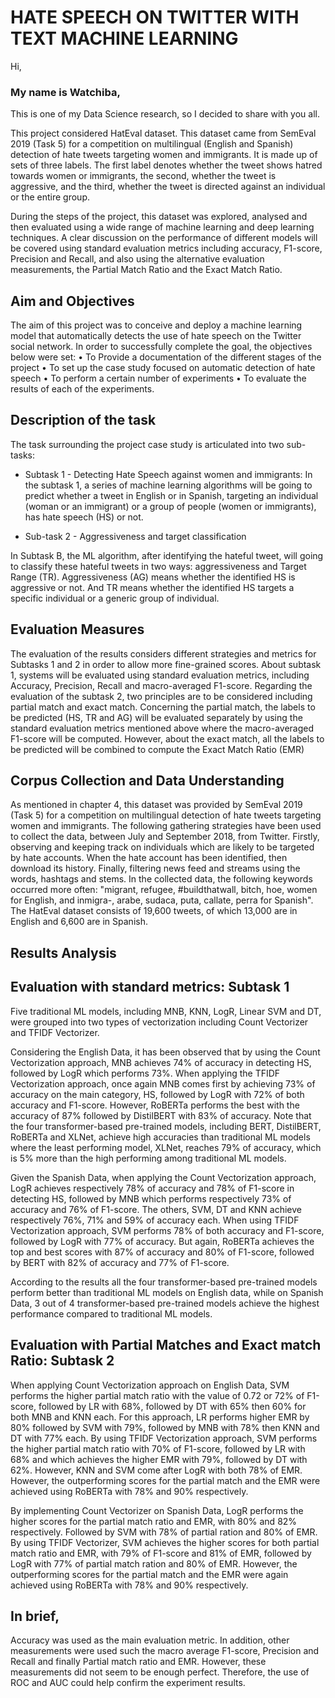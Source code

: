 # HATE SPEECH ON TWITTER WITH TEXT MACHINE LEARNING
 Hi,
 ### My name is Watchiba,
 
 This is one of my Data Science research, so I decided to share with you all.

This project considered HatEval dataset. This dataset came from SemEval 2019 (Task 5) for a competition on multilingual (English and Spanish) detection of hate tweets targeting women and immigrants. It is made up of sets of three labels. The first label denotes whether the tweet shows hatred towards women or immigrants, the second, whether the tweet is aggressive, and the third, whether the tweet is directed against an individual or the entire group.

During the steps of the project, this dataset was explored, analysed and then evaluated using a wide range of machine learning and deep learning techniques.
A clear discussion on the performance of different models will be covered using standard evaluation metrics including accuracy, F1-score, Precision and Recall, and also using the alternative evaluation measurements, the Partial Match Ratio and the Exact Match Ratio.

## Aim and Objectives

The aim of this project was to conceive and deploy a machine learning model that automatically detects the use of hate speech on the Twitter social network.
In order to successfully complete the goal, the objectives below were set:
•	To Provide a documentation of the different stages of the project
•	To set up the case study focused on automatic detection of hate speech
•	To perform a certain number of experiments
•	To evaluate the results of each of the experiments.

## Description of the task
The task surrounding the project case study is articulated into two sub-tasks:
- Subtask 1 - Detecting Hate Speech against women and immigrants:
In the subtask 1, a series of machine learning algorithms will be going to predict whether a tweet in English or in Spanish, targeting an individual (woman or an immigrant) or a group of people (women or immigrants), has hate speech (HS) or not.

- Sub-task 2 - Aggressiveness and target classification

In Subtask B, the ML algorithm, after identifying the hateful tweet, will going to classify these hateful tweets in two ways: aggressiveness and Target Range (TR). Aggressiveness (AG) means whether the identified HS is aggressive or not. And TR means whether the identified HS targets a specific individual or a generic group of individual.

## Evaluation Measures

The evaluation of the results considers different strategies and metrics for Subtasks 1 and 2 in order to allow more fine-grained scores.
About subtask 1, systems will be evaluated using standard evaluation metrics, including Accuracy, Precision, Recall and macro-averaged F1-score.
Regarding the evaluation of the subtask 2, two principles are to be considered including partial match and exact match. Concerning the partial match, the labels to be predicted (HS, TR and AG) will be evaluated separately by using the standard evaluation metrics mentioned above where the macro-averaged F1-score will be computed.
However, about the exact match, all the labels to be predicted will be combined to compute the Exact Match Ratio (EMR)

## Corpus Collection and Data Understanding

As mentioned in chapter 4, this dataset was provided by SemEval 2019 (Task 5) for a competition on multilingual detection of hate tweets targeting women and immigrants. The following gathering strategies have been used to collect the data, between July and September 2018, from Twitter.
Firstly, observing and keeping track on individuals which are likely to be targeted by hate accounts. When the hate account has been identified, then download its history.
Finally, filtering news feed and streams using the words, hashtags and stems. In the collected data, the following keywords occurred more often: 
"migrant, refugee, #buildthatwall, bitch, hoe, women for English, and inmigra-, arabe, sudaca, puta, callate, perra for Spanish".
The HatEval dataset consists of 19,600 tweets, of which 13,000 are in English and 6,600 are in Spanish.

## Results Analysis

## Evaluation with standard metrics: Subtask 1
Five traditional ML models, including MNB, KNN, LogR, Linear SVM and DT, were grouped into two types of vectorization including Count Vectorizer and TFIDF Vectorizer.

Considering the English Data, it has been observed that by using the Count Vectorization approach, MNB achieves 74% of accuracy in detecting HS, followed by LogR which performs 73%. When applying the TFIDF Vectorization approach, once again MNB comes first by achieving 73% of accuracy on the main category, HS, followed by LogR with 72% of both accuracy and F1-score. However, RoBERTa performs the best with the accuracy of 87% followed by DistilBERT with 83% of accuracy.
Note that the four transformer-based pre-trained models, including BERT, DistilBERT, RoBERTa and XLNet, achieve high accuracies than traditional ML models where the least performing model, XLNet, reaches 79% of accuracy, which is 5% more than the high performing among traditional ML models.

Given the Spanish Data, when applying the Count Vectorization approach, LogR achieves respectively 78% of accuracy and 78% of F1-score in detecting HS, followed by MNB which performs respectively 73% of accuracy and 76% of F1-score. The others, SVM, DT and KNN achieve respectively 76%, 71% and 59% of accuracy each.
When using TFIDF Vectorization approach, SVM performs 78% of both accuracy and F1-score, followed by LogR with 77% of accuracy.
But again, RoBERTa achieves the top and best scores with 87% of accuracy and 80% of F1-score, followed by BERT with 82% of accuracy and 77% of F1-score.

According to the results all the four transformer-based pre-trained models perform better than traditional ML models on English data, while on Spanish Data, 3 out of 4 transformer-based pre-trained models achieve the highest performance compared to traditional ML models.

## Evaluation with Partial Matches and Exact match Ratio: Subtask 2

When applying Count Vectorization approach on English Data, SVM performs the higher partial match ratio with the value of 0.72 or 72% of F1-score, followed by LR with 68%, followed by DT with 65% then 60% for both MNB and KNN each. For this approach, LR performs higher EMR by 80% followed by SVM with 79%, followed by MNB with 78% then KNN and DT with 77% each.
By using TFIDF Vectorization approach, SVM performs the higher partial match ratio with 70% of F1-score, followed by LR with 68% and which achieves the higher EMR with 79%, followed by DT with 62%. However, KNN and SVM come after LogR with both 78% of EMR.
However, the outperforming scores for the partial match and the EMR were achieved using RoBERTa with 78% and 90% respectively.

By implementing Count Vectorizer on Spanish Data, LogR performs the higher scores for the partial match ratio and EMR, with 80% and 82% respectively. Followed by SVM with 78% of partial ration and 80% of EMR.
By using TFIDF Vectorizer, SVM achieves the higher scores for both partial match ratio and EMR, with 79% of F1-score and 81% of EMR, followed by LogR with 77% of partial match ration and 80% of EMR.
However, the outperforming scores for the partial match and the EMR were again achieved using RoBERTa with 78% and 90% respectively.

## In brief,
Accuracy was used as the main evaluation metric. In addition, other measurements were used such the macro average F1-score, Precision and Recall and finally Partial match ratio and EMR. However, these measurements did not seem to be enough perfect. Therefore, the use of ROC and AUC could help confirm the experiment results.











